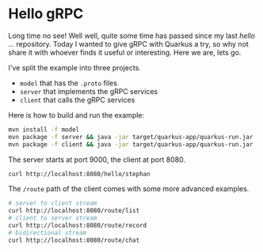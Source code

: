 # Hello gRPC

Long time no see! Well well, quite some time has passed since my last *hello ...* repository. Today I wanted to give gRPC with Quarkus a try, so why not share it with whoever finds it useful or interesting. Here we are, lets go.

I've split the example into three projects.
- `model` that has the `.proto` files
- `server` that implements the gRPC services
- `client` that calls the gRPC services

Here is how to build and run the example:

```bash
mvn install -f model
mvn package -f server && java -jar target/quarkus-app/quarkus-run.jar
mvn package -f client && java -jar target/quarkus-app/quarkus-run.jar
```

The server starts at port 9000, the client at port 8080.

```bash
curl http://localhost:8080/hello/stephan
```

The `/route` path of the client comes with some more advanced examples.

```bash
# server to client stream
curl http://localhost:8080/route/list
# client to server stream
curl http://localhost:8080/route/record
# bidirectional stream
curl http://localhost:8080/route/chat
```